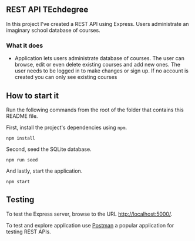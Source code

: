 ## REST API TEchdegree
In this project I've created a REST API using Express. Users administrate an imaginary school database of courses.  


### What it does
* Application lets users administrate database of courses. The user can browse, edit or even delete existing courses and add new ones. The user needs to be logged in to make changes or sign up. If no account is created you can only see existing courses


## How to start it

Run the following commands from the root of the folder that contains this README file.

First, install the project's dependencies using `npm`.

```
npm install

```

Second, seed the SQLite database.

```
npm run seed
```

And lastly, start the application.

```
npm start
```

## Testing
To test the Express server, browse to the URL [http://localhost:5000/](http://localhost:5000/).<br>

To test and explore application use [Postman](https://www.postman.com) a popular application for testing REST APIs.
